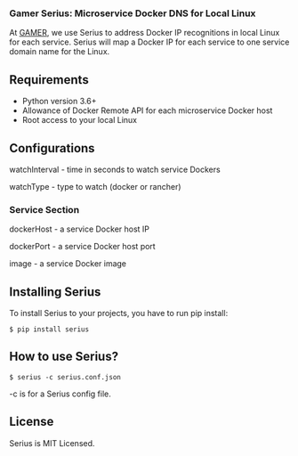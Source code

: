 ### Gamer Serius: Microservice Docker DNS for Local Linux 

At [GAMER](https://gamer.in.th), we use Serius to address Docker IP recognitions in local Linux for each service. Serius will map a Docker IP for each service to one service domain name for the Linux. 

## Requirements 

- Python version 3.6+
- Allowance of Docker Remote API for each microservice Docker host
- Root access to your local Linux

## Configurations 

watchInterval - time in seconds to watch service Dockers

watchType - type to watch (docker or rancher)

### Service Section

dockerHost - a service Docker host IP

dockerPort - a service Docker host port

image - a service Docker image

## Installing Serius 

To install Serius to your projects, you have to run pip install:

```shell
$ pip install serius
```

## How to use Serius?

```shell
$ serius -c serius.conf.json
```

-c is for a Serius config file.

## License

Serius is MIT Licensed.
